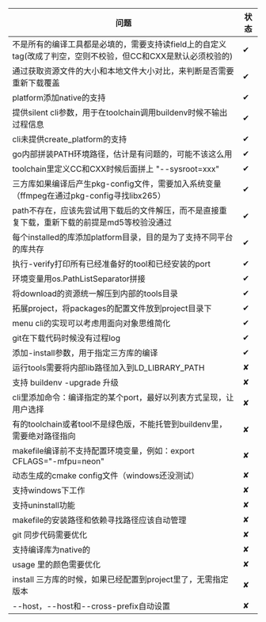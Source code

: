 问题    | 状态
-------| -----
不是所有的编译工具都是必填的，需要支持读field上的自定义tag(改成了判空，空则不校验，但CC和CXX是默认必须校验的)  | ✔
通过获取资源文件的大小和本地文件大小对比，来判断是否需要重新下载覆盖  | ✔
platform添加native的支持  | ✔
提供silent cli参数，用于在toolchain调用buildenv时候不输出过程信息  | ✔
cli未提供create_platform的支持  | ✔
go内部拼装PATH环境路径，估计是有问题的，可能不该这么用  | ✔
toolchain里定义CC和CXX时候后面拼上 "--sysroot=xxx"  | ✔
三方库如果编译后产生pkg-config文件，需要加入系统变量（ffmpeg在通过pkg-config寻找libx265）  | ✔
path不存在，应该先尝试用下载后的文件解压，而不是直接重复下载，重新下载的前提是md5等校验没通过  | ✔
每个installed的库添加platform目录，目的是为了支持不同平台的库共存  | ✔
执行-verify打印所有已经准备好的tool和已经安装的port  | ✔
环境变量用os.PathListSeparator拼接  | ✔
将download的资源统一解压到内部的tools目录  | ✔
拓展project，将packages的配置文件放到project目录下  | ✔
menu cli的实现可以考虑用面向对象思维简化  | ✔
git在下载代码时候没有过程log  | ✔
添加-install参数，用于指定三方库的编译  | ✔
运行tools需要将内部lib路径加入到LD_LIBRARY_PATH  | ✘
支持 buildenv -upgrade 升级  | ✘
cli里添加命令：编译指定的某个port，最好以列表方式呈现，让用户选择  | ✘
有的toolchain或者tool不是绿色版，不能托管到buildenv里，需要绝对路径指向  | ✘
makefile编译前不支持配置环境变量，例如：export CFLAGS="-mfpu=neon"  | ✘
动态生成的cmake config文件（windows还没测试）| ✘
支持windows下工作  | ✘
支持uninstall功能  | ✘
makefile的安装路径和依赖寻找路径应该自动管理 | ✘
git 同步代码需要优化  | ✘
支持编译库为native的  | ✘
usage 里的颜色需要优化  | ✘
install 三方库的时候，如果已经配置到project里了，无需指定版本  | ✘
--host，--host和--cross-prefix自动设置  | ✘